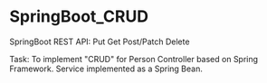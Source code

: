 # SpringBoot_CRUD
SpringBoot REST API: Put Get Post/Patch Delete

Task: 
	To implement "CRUD" for Person Controller based on Spring Framework. 
	Service implemented as a Spring Bean.

